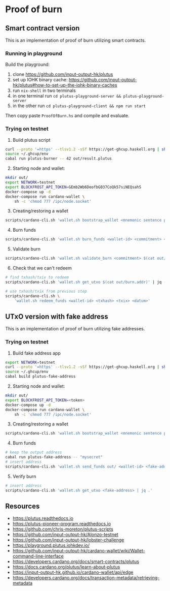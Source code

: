 # Proof of burn

## Smart contract version

This is an implementation of proof of burn utilizing smart contracts.

### Running in playground

Build the playground:

1. clone https://github.com/input-output-hk/plutus
2. set up IOHK binary cache: https://github.com/input-output-hk/plutus#how-to-set-up-the-iohk-binary-caches
3. run `nix-shell` in two terminals
4. in one terminal run `cd plutus-playground-server && plutus-playground-server`
5. in the other run `cd plutus-playground-client && npm run start`

Then copy paste `ProofOfBurn.hs` and compile and evaluate.

### Trying on testnet

1. Build plutus script

```sh
curl --proto '=https' --tlsv1.2 -sSf https://get-ghcup.haskell.org | sh
source ~/.ghcup/env
cabal run plutus-burner -- 42 out/result.plutus
```

2. Starting node and wallet:

```sh
mkdir out/
export NETWORK=testnet
export BLOCKFROST_API_TOKEN=GEmb2Wb6DeofbG037CoQk57siNEQsahS
docker-compose up -d
docker-compose run cardano-wallet \
	sh -c 'chmod 777 /ipc/node.socket'
```

3. Creating/restoring a wallet

```sh
scripts/cardano-cli.sh 'wallet.sh bootstrap_wallet <mnemonic sentence phrase> <password>'
```

4. Burn funds

```sh
scripts/cardano-cli.sh 'wallet.sh burn_funds <wallet-id> <commitment> <amount>'
```

5. Validate burn

```sh
scripts/cardano-cli.sh 'wallet.sh validate_burn <commitment> $(cat out/burn.addr)'
```

6. Check that we can't redeem

```sh
# find txhash/txix to redeem
scripts/cardano-cli.sh 'wallet.sh get_utxo $(cat out/burn.addr)' | jq -r .

# use txhash/txix from previous step
scripts/cardano-cli.sh \
	'wallet.sh redeem_funds <wallet-id> <txhash> <txix> <datum>'
```

## UTxO version with fake address

This is an implementation of proof of burn utilizing fake addresses.

### Trying on testnet

1. Build fake address app

```sh
export NETWORK=testnet
curl --proto '=https' --tlsv1.2 -sSf https://get-ghcup.haskell.org | sh
source ~/.ghcup/env
cabal build plutus-fake-address
```

2. Starting node and wallet:

```sh
mkdir out/
export BLOCKFROST_API_TOKEN=<token>
docker-compose up -d
docker-compose run cardano-wallet \
	sh -c 'chmod 777 /ipc/node.socket'
```

3. Creating/restoring a wallet

```sh
scripts/cardano-cli.sh 'wallet.sh bootstrap_wallet <mnemonic sentence phrase> <password>'
```

4. Burn funds

```sh
# keep the output address
cabal run plutus-fake-address -- "mysecret"
# insert address
scripts/cardano-cli.sh 'wallet.sh send_funds out/ <wallet-id> <fake-address> <amount>'
```

5. Verify burn

```sh
# insert address
scripts/cardano-cli.sh 'wallet.sh get_utxo <fake-address> | jq .'
```

## Resources

* https://plutus.readthedocs.io
* https://plutus-pioneer-program.readthedocs.io
* https://github.com/chris-moreton/plutus-scripts
* https://github.com/input-output-hk/Alonzo-testnet
* https://github.com/input-output-hk/lobster-challenge
* https://playground.plutus.iohkdev.io/
* https://github.com/input-output-hk/cardano-wallet/wiki/Wallet-command-line-interface
* https://developers.cardano.org/docs/smart-contracts/plutus
* https://docs.cardano.org/plutus/learn-about-plutus
* https://input-output-hk.github.io/cardano-wallet/api/edge
* https://developers.cardano.org/docs/transaction-metadata/retrieving-metadata
